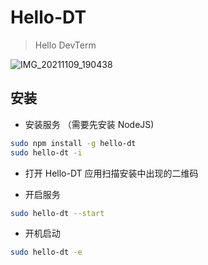 # Hello-DT

> Hello DevTerm

![IMG_20211109_190438](https://user-images.githubusercontent.com/5492542/140915643-08dd8bc2-0052-4ebb-9d3e-8b575dbd7970.jpeg)

## 安装

- 安装服务 （需要先安装 NodeJS)

```bash
sudo npm install -g hello-dt
sudo hello-dt -i
```

- 打开 Hello-DT 应用扫描安装中出现的二维码

- 开启服务

```bash
sudo hello-dt --start
```

- 开机启动

```bash
sudo hello-dt -e
```
